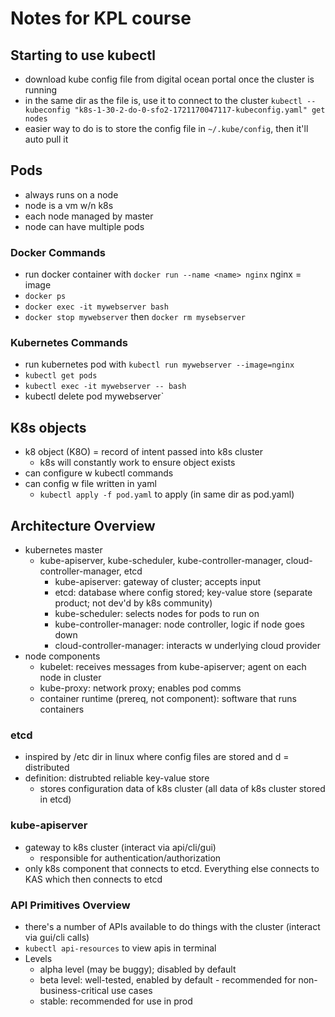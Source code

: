 # Notes for KPL course 
## Starting to use kubectl
- download kube config file from digital ocean portal once the cluster is running
- in the same dir as the file is, use it to connect to the cluster
    `kubectl --kubeconfig "k8s-1-30-2-do-0-sfo2-1721170047117-kubeconfig.yaml" get nodes` 
- easier way to do is to store the config file in `~/.kube/config`, then it'll auto pull it 
## Pods 
- always runs on a node
- node is a vm w/n k8s
- each node managed by master
- node can have multiple pods 

### Docker Commands
- run docker container with `docker run --name <name> nginx` nginx = image
- `docker ps`
- `docker exec -it mywebserver bash`
- `docker stop mywebserver` then `docker rm mysebserver` 

### Kubernetes Commands
- run kubernetes pod with `kubectl run mywebserver --image=nginx` 
- `kubectl get pods`
- `kubectl exec -it mywebserver -- bash`
- kubectl delete pod mywebserver`

## K8s objects
- k8 object (K8O) = record of intent passed into k8s cluster 
  - k8s will constantly work to ensure object exists 
- can configure w kubectl commands
- can config w file written in yaml 
  - `kubectl apply -f pod.yaml` to apply (in same dir as pod.yaml) 

## Architecture Overview
- kubernetes master
  - kube-apiserver, kube-scheduler, kube-controller-manager, cloud-controller-manager, etcd
    - kube-apiserver: gateway of cluster; accepts input 
    - etcd: database where config stored; key-value store (separate product; not dev'd by k8s community) 
    - kube-scheduler: selects nodes for pods to run on 
    - kube-controller-manager: node controller, logic if node goes down
    - cloud-controller-manager: interacts w underlying cloud provider 
- node components
  - kubelet: receives messages from kube-apiserver; agent on each node in cluster
  - kube-proxy: network proxy; enables pod comms
  - container runtime (prereq, not component): software that runs containers 

### etcd
- inspired by /etc dir in linux where config files are stored and d = distributed 
- definition: distrubted reliable key-value store 
  - stores configuration data of k8s cluster (all data of k8s cluster stored in etcd) 

### kube-apiserver
- gateway to k8s cluster (interact via api/cli/gui) 
  - responsible for authentication/authorization
- only k8s component that connects to etcd. Everything else connects to KAS which then connects to etcd 

### API Primitives Overview
- there's a number of APIs available to do things with the cluster (interact via gui/cli calls)  
- `kubectl api-resources` to view apis in terminal 
- Levels
  - alpha level (may be buggy); disabled by default
  - beta level: well-tested, enabled by default - recommended for non-business-critical use cases
  - stable: recommended for use in prod 
